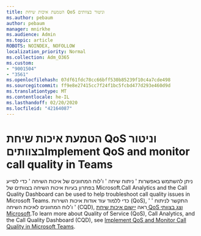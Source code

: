 ```yaml
---
title: הטמעת איכות שיחת QoS וניטור בצוותים
ms.author: pebaum
author: pebaum
manager: mnirkhe
ms.audience: Admin
ms.topic: article
ROBOTS: NOINDEX, NOFOLLOW
localization_priority: Normal
ms.collection: Adm_O365
ms.custom:
- "9001504"
- "3561"
ms.openlocfilehash: 07df61fdc78cc66bff530b85239f10c4a7cde498
ms.sourcegitcommit: ff9e8e27415cc7f24f1bc5fcbd477d293e460d9d
ms.translationtype: MT
ms.contentlocale: he-IL
ms.lasthandoff: 02/20/2020
ms.locfileid: "42164087"
---
```

# <a name="implement-qos-and-monitor-call-quality-in-teams"></a><span data-ttu-id="1024d-102">הטמעת איכות שיחת QoS וניטור בצוותים</span><span class="sxs-lookup"><span data-stu-id="1024d-102">Implement QoS and monitor call quality in Teams</span></span>

<span data-ttu-id="1024d-103">ניתן להשתמש באפשרות ' ניתוח שיחה ' ו'לוח המחוונים של איכות השיחה ' כדי לסייע בפתרון בעיות איכות השיחה בצוותים של Microsoft.</span><span class="sxs-lookup"><span data-stu-id="1024d-103">Call Analytics and the Call Quality Dashboard can be used to help troubleshoot call quality issues in Microsoft Teams.</span></span> <span data-ttu-id="1024d-104">כדי ללמוד עוד אודות איכות השירות (QoS), ' התקשר לניתוח ' ו'לוח המחוונים לאיכות השיחה ' (CQD), ראה [יישום איכות שיחת QoS וצג בצוותי Microsoft](https://docs.microsoft.com/en-us/microsoftteams/monitor-call-quality-qos).</span><span class="sxs-lookup"><span data-stu-id="1024d-104">To learn more about Quality of Service (QoS), Call Analytics, and the Call Quality Dashboard (CQD), see [Implement QoS and Monitor Call Quality in Microsoft Teams](https://docs.microsoft.com/en-us/microsoftteams/monitor-call-quality-qos).</span></span> 
